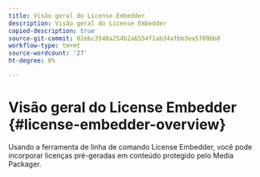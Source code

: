 ```yaml
---
title: Visão geral do License Embedder
description: Visão geral do License Embedder
copied-description: true
source-git-commit: 02ebc3548a254b2a6554f1ab34afbb3ea5f09bb8
workflow-type: tm+mt
source-wordcount: '27'
ht-degree: 0%

---
```


# Visão geral do License Embedder {#license-embedder-overview}

Usando a ferramenta de linha de comando License Embedder, você pode incorporar licenças pré-geradas em conteúdo protegido pelo Media Packager.
